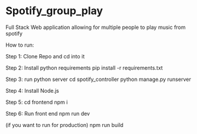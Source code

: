 # Spotify_group_play
Full Stack Web application allowing for multiple people to play music from spotify


How to run:

Step 1: 
Clone Repo and cd into it

Step 2: Install python requirements
pip install -r requirements.txt

Step 3: run python server
cd spotify_controller
python manage.py runserver

Step 4: 
Install Node.js 

Step 5:
cd frontend
npm i

Step 6: Run front end
npm run dev

(if you want to run for production)
npm run build



